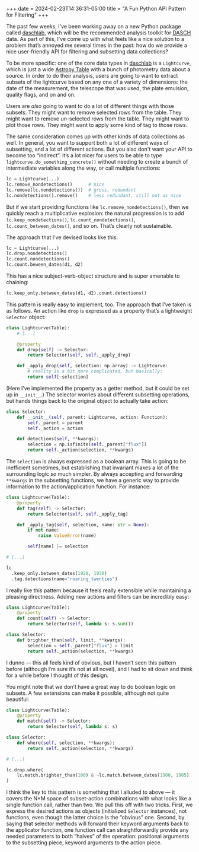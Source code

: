 +++
date = 2024-02-23T14:36:31-05:00
title = "A Fun Python API Pattern for Filtering"
+++

The past few weeks, I’ve been working away on a new Python package called
[daschlab], which will be the recommended analysis toolkit for [DASCH] data. As
part of this, I’ve come up with what feels like a nice solution to a problem
that’s annoyed me several times in the past: how do we provide a nice
user-friendly API for filtering and subsetting data collections?

[daschlab]: https://github.com/pkgw/daschlab
[DASCH]: https://dasch.cfa.harvard.edu/

<!-- more -->

To be more specific: one of the core data types in [daschlab] is a `Lightcurve`,
which is just a wide [Astropy Table][at] with a bunch of photometry data about a
source. In order to do their analysis, users are going to want to extract
subsets of the lightcurve based on any one of a variety of dimensions: the date
of the measurement, the telescope that was used, the plate emulsion, quality
flags, and on and on.

[at]: https://docs.astropy.org/en/stable/table/

Users are *also* going to want to do a lot of different things with those
subsets. They might want to remove selected rows from the table. They might want
to remove *un*-selected rows from the table. They might want to plot those rows.
They might want to apply some kind of tag to those rows.

The same consideration comes up with other kinds of data collections as well. In
general, you want to support both a lot of different ways of subsetting, and a
lot of different actions. But you also don't want your API to become too
“indirect”: it’s a lot nicer for users to be able to type
`lightcurve.do_something_concrete()` without needing to create a bunch of
intermediate variables along the way, or call multiple functions:

```python
lc = Lightcurve(...)
lc.remove_nondetections()      # nice
lc.remove(lc.nondetections())  # gross, redundant
lc.nondetections().remove()    # less redundant, still not as nice
```

But if we start providing functions like `lc.remove_nondetections()`, then we
quickly reach a multiplicative explosion: the natural progression is to add
`lc.keep_nondetections()`, `lc.count_nondetections()`,
`lc.count_between_dates()`, and so on. That’s clearly not sustainable.

The approach that I’ve devised looks like this:

```python
lc = Lightcurve(...)
lc.drop.nondetections()
lc.count.nondetections()
lc.count.beween_dates(d1, d2)
```

This has a nice subject-verb-object structure and is super amenable to chaining:

```python
lc.keep_only.between_dates(d1, d2).count.detections()
```

This pattern is really easy to implement, too. The approach that I’ve taken is
as follows. An action like `drop` is expressed as a property that’s a lightweight
`Selector` object:

```python
class Lightcurve(Table):
    # [...]

    @property
    def drop(self) -> Selector:
        return Selector(self, self._apply_drop)

    def _apply_drop(self, selection: np.array) -> Lightcurve:
        # reality is a bit more complicated, but basically:
        return self[~selection]
```

(Here I’ve implemented the property as a getter method, but it could be set up
in `__init__`.) The selector worries about different subsetting operations,
but hands things back to the original object to actually take action:

```python
class Selector:
    def __init__(self, parent: Lightcurve, action: Function):
        self._parent = parent
        self._action = action

    def detections(self, **kwargs):
        selection = np.isfinite(self._parent["flux"])
        return self._action(selection, **kwargs)
```

The `selection` is always expressed as a boolean array. This is going to be
inefficient sometimes, but establishing that invariant makes a lot of the
surrounding logic *so* much simpler. By always accepting and forwarding
`**kwargs` in the subsetting functions, we have a generic way to provide
information to the action/application function. For instance:

```python
class Lightcurve(Table):
    @property
    def tag(self) -> Selector:
        return Selector(self, self._apply_tag)

    def _apply_tag(self, selection, name: str = None):
        if not name:
            raise ValueError(name)

        self[name] |= selection

# [...]

lc
  .keep_only.between_dates(1920, 1930)
  .tag.detections(name="roaring_twenties")
```

I really like this pattern because it feels really extensible while maintaining
a pleasing directness. Adding new actions and filters can be incredibly easy:

```python
class Lightcurve(Table):
    @property
    def count(self) -> Selector:
        return Selector(self, lambda s: s.sum())

class Selector:
    def brighter_than(self, limit, **kwargs):
        selection = self._parent["flux"] > limit
        return self._action(selection, **kwargs)
```

I dunno — this all feels kind of obvious, but I haven’t seen this pattern before
(although I’m sure it’s not at all novel), and I had to sit down and think for
a while before I thought of this design.

You might note that we don’t have a great way to do boolean logic on subsets. A
few extensions can make it possible, although not quite beautiful:


```python
class Lightcurve(Table):
    @property
    def match(self) -> Selector:
        return Selector(self, lambda s: s)

class Selector:
    def where(self, selection, **kwargs):
        return self._action(selection, **kwargs)

# [...]

lc.drop.where(
    lc.match.brighter_than(100) & ~lc.match.between_dates(1900, 1905)
)
```

I think the key to this pattern is something that I alluded to above — it covers
the N×M space of subset-action combinations with what looks like a single
function call, rather than two. We pull this off with two tricks. First, we
express the desired actions as objects (initialized `Selector` instances), not
functions, even though the latter choice is the “obvious” one. Second, by saying
that selector methods will forward their keyword arguments back to the
applicator function, one function call can straightforwardly provide any needed
parameters to both “halves” of the operation: positional arguments to the
subsetting piece, keyword arguments to the action piece.
